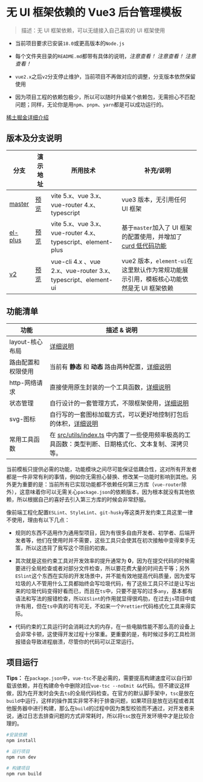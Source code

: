 # 无 UI 框架依赖的 Vue3 后台管理模板

> 描述：无 UI 框架依赖，可以无缝接入自己喜欢的 UI 框架使用

- 当前项目要求已安装`18.0`或更高版本的`Node.js`

- 每个文件夹目录的`README.md`都带有具体的说明，*注意查看！* *注意查看！* *注意查看！*

- `vue2.x`之后`v2`分支停止维护，当前项目不再做对应的调整，分支版本依然保留使用

- 因为项目工程的依赖包极少，所以可以随时升级某个依赖包，无需担心不匹配问题；同样，无论你是用`npm`、`pnpm`、`yarn`都是可以成功运行的。

[稀土掘金详细介绍](https://juejin.cn/post/7350874162011750400)

## 版本及分支说明

| 分支                                                              | 演示地址                                            | 所用技术                                                      | 补充/说明                                                                                                                |
|-----------------------------------------------------------------|-------------------------------------------------|-----------------------------------------------------------|----------------------------------------------------------------------------------------------------------------------|
| [master](https://github.com/Travis-hjs/vue-admin)               | [预览](https://travis-hjs.github.io/vue-admin)    | vite 5.x、vue 3.x、vue-router 4.x、typescript                | vue3 版本，无引用任何 UI 框架                                                                                                  |
| [el-plus](https://github.com/Travis-hjs/vue-admin/tree/el-plus) | [预览](https://travis-hjs.github.io/vue-admin-el) | vite 5.x、vue 3.x、vue-router 4.x、typescript、element-plus   | 基于`master`加入了 UI 框架的配置使用，并增加了 [curd 低代码功能](https://github.com/Travis-hjs/vue-admin/tree/el-plus/src/components/Curd) |
| [v2](https://github.com/Travis-hjs/vue-admin/tree/v2)           | [预览](https://travis-hjs.github.io/vue2-admin)   | vue-cli 4.x 、vue 2.x、vue-router 3.x、typescript、element-ui | vue2 版本，`element-ui`在这里默认作为常规功能展示引用，模板核心功能依然是无 UI 框架依赖                                                               |

## 功能清单

| 功能          | 描述 & 说明                                                                            |
|-------------|------------------------------------------------------------------------------------|
| layout-核心布局 | [详细说明](./src/layout/README.md)                                                     |
| 路由配置和权限使用   | 当前有 **静态** 和 **动态** 路由两种配置，[详细说明](./src/router/REAMDE.md)                          |
| http-网络请求   | 直接使用原生封装的一个工具函数，[详细说明](./src/api/README.md)                                        |
| 状态管理        | 自行设计的一套管理方式，不限框架使用，[详细说明](./src/store/README.md)                                   |
| svg-图标      | 自行写的一套图标加载方式，可以更好地控制打包后的体积，[详细说明](./src/icons/README.md)                           |
| 常用工具函数      | 在 [src/utils/index.ts](src/utils/index.ts) 中内置了一些使用频率极高的工具函数：类型判断、日期格式化、文本复制、深拷贝等。 |

当前模板只提供必需的功能，功能模块之间尽可能保证低耦合性，这对所有开发者都是一件非常有利的事情，例如你无需担心替换、修改某一功能时影响到其他。另外更为重要的是：当前所有已实现功能都不依赖任何第三方库（`vue-router`除外），这意味着你可以无需关心`package.json`的依赖版本，因为根本就没有其他依赖，所以根据自己的喜好去引入第三方库的时候会非常舒服。

像前端工程化配置`ESLint`、`StyleLint`、`git-husky`等这类开发约束工具这里一律不使用，理由有以下几点：

- 规则的东西不适用作为通用型项目，因为有很多自由开发者、初学者、后端开发者等，他们在使用时并不需要，这些工具只会使其在初次接触中变得束手无策，所以这违背了我写这个项目的初衷。

- 其次就是这些约束工具对开发效率的提升通常为 **0**，因为在提交代码的时候需要进行全局检查或者对部分文件检查，所以要花费大量的时间去干等；另外`ESlint`这个东西在实际的开发场景中，并不能有效地提高代码质量，因为爱写垃圾的人不管用什么工具都始终会写垃圾代码，有了这些工具只不过是让写出来的垃圾代码变得好看而已，而且在`ts`中，只要不是写的过多`any`，基本都有语法和写法的报错检查，所以`ESlint`的作用就显得很鸡肋，在过去`js`项目中或许有用，但在`ts`中真的可有可无，不如来一个`Prettier`代码格式化工具来得实际。

- 代码约束的工具运行时会消耗过大的内存，在一些电脑性能不那么高的设备上会非常卡顿，这使得开发过程十分笨重。更重要的是，有时候过多的工具检测报错会导致进程崩溃，尽管你的代码可以正常运行。

## 项目运行

**Tips：** 在`package.json`中，`vue-tsc`不是必需的，需要提高构建速度可以自行卸载该依赖，并在构建命令中删除对应`vue-tsc --noEmit &&`代码。但不建议这样做，因为在开发时会失去`ts`的全局代码检查。在官方的默认脚手架中，`tsc`是放在`build`中运行，这样的操作其实非常不利于排查问题，如果项目是放在远程或者其他服务器中进行构建，那么在`build`的过程中因为类型校验而不通过，对开发者来说，通过日志去排查问题的方式非常耗时，所以将`tsc`放在开发环境中才是比较合理的。

```bash
#安装依赖
npm install

# 运行项目
npm run dev

# 构建项目
npm run build
```
